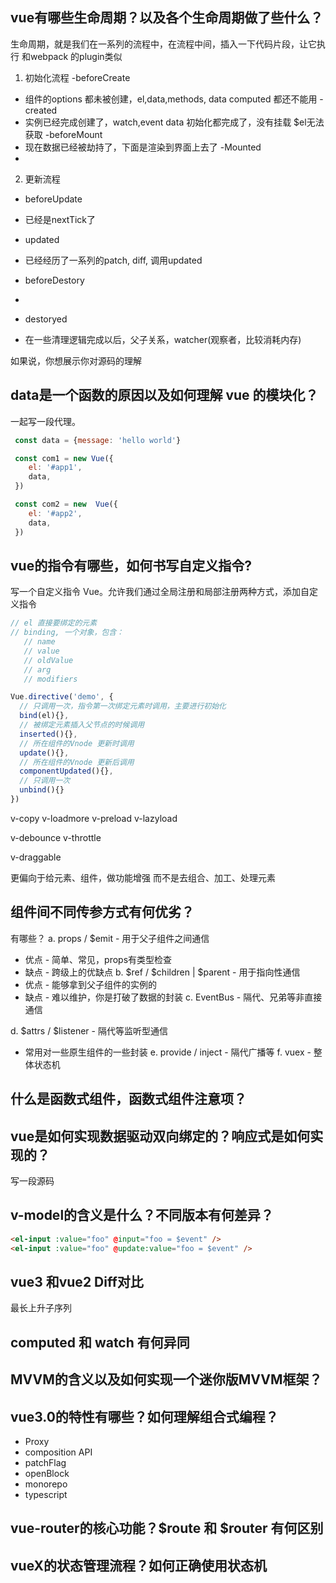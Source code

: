 ## vue有哪些生命周期？以及各个生命周期做了些什么？

生命周期，就是我们在一系列的流程中，在流程中间，插入一下代码片段，让它执行
和webpack 的plugin类似

1. 初始化流程
-beforeCreate
 - 组件的options 都未被创建，el,data,methods, data computed 都还不能用
-created
 - 实例已经完成创建了，watch,event data 初始化都完成了，没有挂载 $el无法获取
-beforeMount
 - 现在数据已经被劫持了，下面是渲染到界面上去了
-Mounted
 -
2. 更新流程
- beforeUpdate
 - 已经是nextTick了

- updated
 - 已经经历了一系列的patch, diff, 调用updated

- beforeDestory
 - 

- destoryed
 - 在一些清理逻辑完成以后，父子关系，watcher(观察者，比较消耗内存)

如果说，你想展示你对源码的理解

## data是一个函数的原因以及如何理解 vue 的模块化？
一起写一段代理。
```js
 const data = {message: 'hello world'}

 const com1 = new Vue({
    el: '#app1',
    data,
 })

 const com2 = new  Vue({
    el: '#app2',
    data,
 })
```

## vue的指令有哪些，如何书写自定义指令?
写一个自定义指令
Vue。允许我们通过全局注册和局部注册两种方式，添加自定义指令
```js
// el 直接要绑定的元素
// binding, 一个对象，包含：
   // name
   // value
   // oldValue
   // arg
   // modifiers

Vue.directive('demo', {
  // 只调用一次，指令第一次绑定元素时调用，主要进行初始化
  bind(el){},
  // 被绑定元素插入父节点的时候调用
  inserted(){},
  // 所在组件的Vnode 更新时调用
  update(){},
  // 所在组件的Vnode 更新后调用
  componentUpdated(){},
  // 只调用一次
  unbind(){}
})
```
v-copy
v-loadmore
v-preload
v-lazyload

v-debounce
v-throttle

v-draggable

更偏向于给元素、组件，做功能增强
而不是去组合、加工、处理元素

## 组件间不同传参方式有何优劣？
有哪些？
a. props / $emit  - 用于父子组件之间通信
   - 优点
    - 简单、常见，props有类型检查
   - 缺点
    - 跨级上的优缺点
b. $ref / $children | $parent - 用于指向性通信
   - 优点
    - 能够拿到父子组件的实例的
   - 缺点
    - 难以维护，你是打破了数据的封装
c. EventBus - 隔代、兄弟等非直接通信

d. $attrs / $listener - 隔代等监听型通信
   - 常用对一些原生组件的一些封装
e. provide / inject - 隔代广播等
f. vuex - 整体状态机


## 什么是函数式组件，函数式组件注意项？


## vue是如何实现数据驱动双向绑定的？响应式是如何实现的？
写一段源码

## v-model的含义是什么？不同版本有何差异？
```html
<el-input :value="foo" @input="foo = $event" />
<el-input :value="foo" @update:value="foo = $event" />
```
## vue3 和vue2 Diff对比
最长上升子序列


## computed 和 watch 有何异同


## MVVM的含义以及如何实现一个迷你版MVVM框架？


## vue3.0的特性有哪些？如何理解组合式编程？
- Proxy
- composition API
- patchFlag
- openBlock
- monorepo
- typescript

## vue-router的核心功能？$route 和 $router 有何区别


## vueX的状态管理流程？如何正确使用状态机